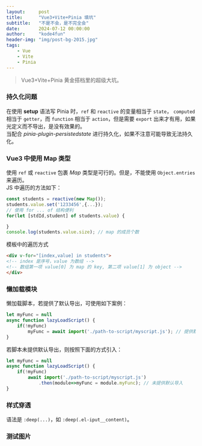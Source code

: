 ```yaml
---
layout:     post
title:      "Vue3+Vite+Pinia 填坑"
subtitle:   "不是不会，是不完全会"
date:       2024-07-12 00:00:00
author:     "kode4fun"
header-img: "img/post-bg-2015.jpg"
tags:
    - Vue
    - Vite
    - Pinia
---
```


> Vue3+Vite+Pinia 黄金搭档里的超级大坑。

### 持久化问题
在使用 **setup** 语法写 Pinia 时，`ref` 和 `reactive` 的变量相当于 `state`， `computed` 相当于 `getter`，而 `function` 相当于 `action`，但是需要 `export` 出来才有用，如果光定义而不导出，是没有效果的。  
当配合 _pinia-plugin-persistedstate_ 进行持久化，如果不注意可能导致无法持久化。

### Vue3 中使用 Map 类型
使用 `ref` 或 `reactive` 包裹 _Map_ 类型是可行的。但是，不能使用 `Object.entries` 来遍历。  
JS 中遍历的方法如下：
```js
const students = reactive(new Map());
students.value.set('1233456',{...});
// 使用 for ... of 结构便利
for(let [stdId,student] of students.value) {

}
console.log(students.value.size); // map 的成员个数
```

模板中的遍历方式
```html
<div v-for="[index,value] in students">
<!-- index 是序号，value 为数组 -->
<!-- 数组第一项 value[0] 为 map 的 key, 第二项 value[1] 为 object -->
</div>
```

### 懒加载模块
懒加载脚本，若提供了默认导出，可使用如下案例：

```js
let myFunc = null
async function lazyLoadScript() {
    if(!myFunc)
        myFunc = await import('./path-to-script/myscript.js'); // 提供默认导入
}

```
若脚本未提供默认导出，则按照下面的方式引入：

```js
let myFunc = null
async function lazyLoadScript() {
    if(!myFunc)
        await import('./path-to-script/myscript.js')
            .then(module=>myFunc = module.myFunc); // 未提供默认导入
}

```

### 样式穿透
语法是 `:deep(...)`，如 `:deep(.el-iput__content)`。
### 测试图片
<!-- <img src="/img/in-post/moon-in-the-sky.jpg" align="center" width="50%"> -->
<!-- ![moon in the sky](/img/in-post/moon-in-the-sky.jpg) -->
